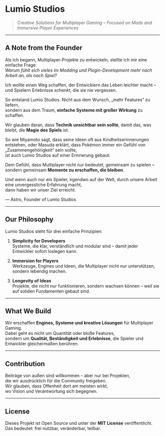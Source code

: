 # Lumio Studios 

> *Creative Solutions for Multiplayer Gaming – Focused on Mods and Immersive Player Experiences*  

---

## A Note from the Founder  

Als ich begann, Multiplayer-Projekte zu entwickeln, stellte ich mir eine einfache Frage:  
*Warum fühlt sich vieles im Modding und Plugin-Development mehr nach Arbeit an, als nach Spiel?*  

Ich wollte einen Weg schaffen, der Entwicklern das Leben leichter macht –  
und Spielern Erlebnisse schenkt, die sie nie vergessen.  

So entstand Lumio Studios. Nicht aus dem Wunsch, „mehr Features“ zu liefern,  
sondern aus dem Traum, **einfache Systeme mit großer Wirkung** zu schaffen.  

Wir glauben daran, dass **Technik unsichtbar sein sollte**, damit das, was bleibt, die **Magie des Spiels** ist.  

So wie Miyamoto sagt, dass seine Ideen oft aus Kindheitserinnerungen entstehen, oder Masuda erklärt, dass Pokémon immer ein Gefühl von „Zusammengehörigkeit“ sein sollte,  
ist auch Lumio Studios auf einer Erinnerung gebaut:  

Dem Gefühl, dass Multiplayer nicht nur bedeutet, gemeinsam zu spielen – sondern gemeinsam **Momente zu erschaffen, die bleiben**.  

Und wenn auch nur ein Spieler, irgendwo auf der Welt, durch unsere Arbeit eine unvergessliche Erfahrung macht,  
dann haben wir unser Ziel erreicht.  

— Astro, Founder of Lumio Studios

---

## Our Philosophy  

Lumio Studios steht für drei einfache Prinzipien:  

1. **Simplicity for Developers**  
   Systeme, die klar, verständlich und modular sind – damit jeder Entwickler sofort loslegen kann.  

2. **Immersion for Players**  
   Werkzeuge, Engines und Ideen, die Multiplayer nicht nur unterstützen, sondern lebendig machen.  

3. **Longevity of Ideas**  
   Projekte, die nicht nur funktionieren, sondern wachsen können – weil sie auf soliden Fundamenten gebaut sind.  

---

## What We Build  

Wir erschaffen **Engines, Systeme und kreative Lösungen** für Multiplayer Gaming.  
Dabei geht es nicht um Quantität oder bloße Features,  
sondern um **Qualität, Beständigkeit und Erlebnisse**, die Spieler und Entwickler gleichermaßen berühren.  

---

## Contribution  

Beiträge von außen sind willkommen – aber nur bei Projekten,  
die wir ausdrücklich für die Community freigeben.  
Wir glauben, dass Offenheit dort am meisten wirkt,  
wo Vision und Verantwortung sich begegnen.  

---

## License  

Dieses Projekt ist Open Source und unter der **MIT License** veröffentlicht.  
Das bedeutet: frei nutzbar, veränderbar, teilbar.  


